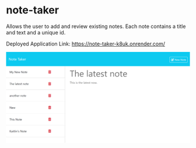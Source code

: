 # note-taker
Allows the user to add and review existing notes. Each note contains a title and text and a unique id.

Deployed Application Link: https://note-taker-k8uk.onrender.com/

![Application Preview](public/assets/images/deployed_screenshot.png)